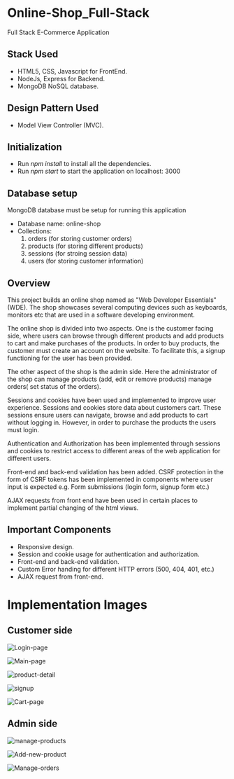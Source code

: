 # Online-Shop_Full-Stack
Full Stack E-Commerce Application 

## Stack Used 
- HTML5, CSS, Javascript for FrontEnd. 
- NodeJs, Express for Backend.
- MongoDB NoSQL database. 

## Design Pattern Used
- Model View Controller (MVC). 

## Initialization 
- Run _npm install_ to install all the dependencies.
- Run _npm start_ to start the application on localhost: 3000 

## Database setup 
MongoDB database must be setup for running this application 
- Database name: online-shop 
- Collections: 
  1. orders (for storing customer orders)
  2. products (for storing different products) 
  3. sessions (for stroing session data)
  4. users (for storing customer information)  

## Overview 

This project builds an online shop named as "Web Developer Essentials" (WDE). The shop showcases several computing devices such as keyboards, monitors etc that are used in a software developing environment.

The online shop is divided into two aspects. One is the customer facing side, where users can browse through different products and add products to cart and make purchases of the products. In order to buy products, the customer must create an account on the website. To facilitate this, a signup functioning for the user has been provided. 

The other aspect of the shop is the admin side. Here the administrator of the shop can manage products (add, edit or remove products) manage orders( set status of the orders). 


Sessions and cookies have been used and implemented to improve user experience. Sessions and cookies store data about customers cart. These sessions ensure users can navigate, browse and add products to cart without logging in. However, in order to purchase the products the users must login. 

Authentication and Authorization has been implemented through sessions and cookies to restrict access to different areas of the web application for different users. 

Front-end and back-end validation has been added. CSRF protection in the form of CSRF tokens has been implemented in components where user input is expected e.g. Form submissions (login form, signup form etc.)

AJAX requests from front end have been used in certain places to implement partial changing of the html views. 


## Important Components 
- Responsive design. 
- Session and cookie usage for authentication and authorization. 
- Front-end and back-end validation. 
- Custom Error handing for different HTTP errors (500, 404, 401, etc.) 
- AJAX request from front-end. 


# Implementation Images 

## Customer side


![Login-page](https://user-images.githubusercontent.com/72380768/163576216-276920a8-503b-48bc-9a06-0d5a73a276a5.png)

![Main-page](https://user-images.githubusercontent.com/72380768/163575269-9d66aded-1bef-4dd0-88e2-2fd0920c1beb.png)

![product-detail](https://user-images.githubusercontent.com/72380768/163575285-8d7381e4-baf0-491b-ad6d-9b3b8b39125c.png)

![signup](https://user-images.githubusercontent.com/72380768/163575286-15877e0a-0ac9-47af-9bbc-8222fe7958d1.png)

![Cart-page](https://user-images.githubusercontent.com/72380768/163575288-9090ee2f-a30b-4100-ae2c-ea404b65cffd.png)


## Admin side 

![manage-products](https://user-images.githubusercontent.com/72380768/163575620-9e358e36-931d-4174-b966-b67b5afef1ff.png)

![Add-new-product](https://user-images.githubusercontent.com/72380768/163575607-80bfcf73-d214-4105-a6b3-fc0a37bdc82a.png)

![Manage-orders](https://user-images.githubusercontent.com/72380768/163575615-ca7d1e66-f1dd-4ac5-be3e-65284a33d46e.png)







